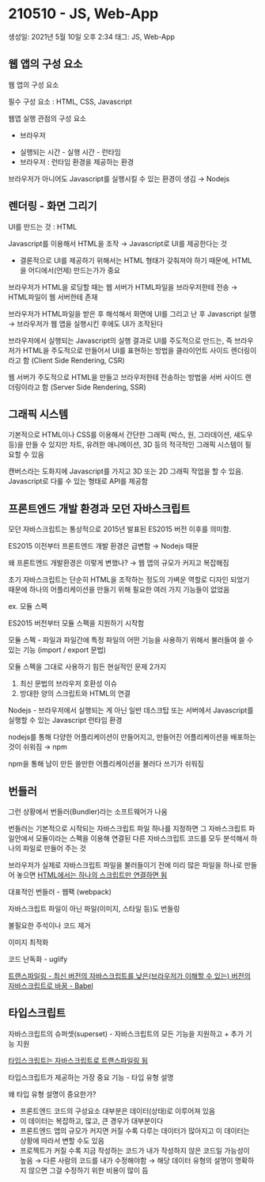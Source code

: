 # 210510 - JS, Web-App

생성일: 2021년 5월 10일 오후 2:34
태그: JS, Web-App

## 웹 앱의 구성 요소

웹 앱의 구성 요소

필수 구성 요소 : HTML, CSS, Javascript

웹앱 실행 관점의 구성 요소

+ 브라우저

- 실행되는 시간 - 실행 시간 - 런타임
- 브라우저 : 런타임 환경을 제공하는 환경

브라우저가 아니어도 Javascript를 실행시킬 수 있는 환경이 생김 → Nodejs

## 렌더링 - 화면 그리기

UI를 만드는 것 : HTML

Javascript를 이용해서 HTML을 조작 → Javascript로 UI를 제공한다는 것

- 결론적으로 UI를 제공하기 위해서는 HTML 형태가 갖춰져야 하기 때문에, HTML을 어디에서(언제) 만드는가가 중요

브라우저가 HTML을 로딩할 때는 웹 서버가 HTML파일을 브라우저한테 전송 → HTML파일이 웹 서버한테 존재

브라우저가 HTML파일을 받은 후 해석해서 화면에 UI를 그리고 난 후 Javascript 실행 → 브라우저가 웹 앱을 실행시킨 후에도 UI가 조작된다

브라우저에서 실행되는 Javascript의 실행 결과로 UI를 주도적으로 만드는, 즉 브라우저가 HTML을 주도적으로 만들어서 UI를 표현하는 방법을 클라이언트 사이드 렌더링이라고 함 (Client Side Rendering, CSR)

웹 서버가 주도적으로 HTML을 만들고 브라우저한테 전송하는 방법을 서버 사이드 렌더링이라고 함 (Server Side Rendering, SSR)

## 그래픽 시스템

기본적으로 HTML이나 CSS를 이용해서 간단한 그래픽 (박스, 원, 그라데이션, 섀도우 등)을 만들 수 있지만 차트, 유려한 애니메이션, 3D 등의 적극적인 그래픽 시스템이 필요할 수 있음

캔버스라는 도화지에 Javascript를 가지고 3D 또는 2D 그래픽 작업을 할 수 있음. Javascript로 다룰 수 있는 형태로 API를 제공함

## 프론트엔드 개발 환경과 모던 자바스크립트

모던 자바스크립트는 통상적으로 2015년 발표된 ES2015 버전 이후를 의미함.

ES2015 이전부터 프론트엔드 개발 환경은 급변함 → Nodejs 때문

왜 프론트엔드 개발환경은 이렇게 변했나? → 웹 앱의 규모가 커지고 복잡해짐

초기 자바스크립트는 단순히 HTML을 조작하는 정도의 가벼운 역할로 디자인 되었기 때문에 하나의 어플리케이션을 만들기 위해 필요한 여러 가지 기능들이 없었음

ex. 모듈 스펙

ES2015 버전부터 모듈 스펙을 지원하기 시작함

모듈 스펙 - 파일과 파일간에 특정 파일의 어떤 기능을 사용하기 위해서 불러들여 쓸 수 있는 기능 (import / export 문법)

모듈 스펙을 그대로 사용하기 힘든 현실적인 문제 2가지

1. 최신 문법의 브라우저 호환성 이슈
2. 방대한 양의 스크립트와 HTML의 연결

Nodejs - 브라우저에서 실행되는 게 아닌 일반 데스크탑 또는 서버에서 Javascript를 실행할 수 있는 Javascript 런타임 환경

nodejs를 통해 다양한 어플리케이션이 만들어지고, 만들어진 어플리케이션을 배포하는 것이 쉬워짐 → npm

npm을 통해 남이 만든 쓸만한 어플리케이션을 불러다 쓰기가 쉬워짐

## 번들러

그런 상황에서 번들러(Bundler)라는 소프트웨어가 나옴

번들러는 기본적으로 시작되는 자바스크립트 파일 하나를 지정하면 그 자바스크립트 파일안에서 모듈이라는 스펙을 이용해 연결된 다른 자바스크립트 코드를 모두 분석해서 하나의 파일로 만들어 주는 것

브라우저가 실제로 자바스크립트 파일을 불러들이기 전에 미리 많은 파일을 하나로 만들어 놓으면 [HTML에서는 하나의 스크립트만 연결하면 됨]()

대표적인 번들러 - 웹팩 (webpack)

자바스크립트 파일이 아닌 파일(이미지, 스타일 등)도 번들링

불필요한 주석이나 코드 제거

이미지 최적화

코드 난독화 - uglify

[트랜스파일링 - 최신 버전의 자바스크립트를 낮은(브라우저가 이해할 수 있는) 버전의 자바스크립트로 바꿈 - Babel]()

## 타입스크립트

자바스크립트의 슈퍼셋(superset) - 자바스크립트의 모든 기능을 지원하고 + 추가 기능 지원

[타입스크립트는 자바스크립트로 트랜스파일링 됨]()

타입스크립트가 제공하는 가장 중요 기능 - 타입 유형 설명

왜 타입 유형 설명이 중요한가? 

- 프론트엔드 코드의 구성요소 대부분은 데이터(상태)로 이루어져 있음
- 이 데이터는 복잡하고, 많고, 큰 경우가 대부분이다
- 프론트엔드 앱의 규모가 커지면 커질 수록 다루는 데이터가 많아지고 이 데이터는 상황에 따라서 변할 수도 있음
- 프로젝트가 커질 수록 지금 작성하는 코드가 내가 작성하지 않은 코드일 가능성이 높음 → 다른 사람의 코드를 내가 수정해야함 → 해당 데이터 유형의 설명이 명확하지 않으면 그걸 수정하기 위한 비용이 많이 듬